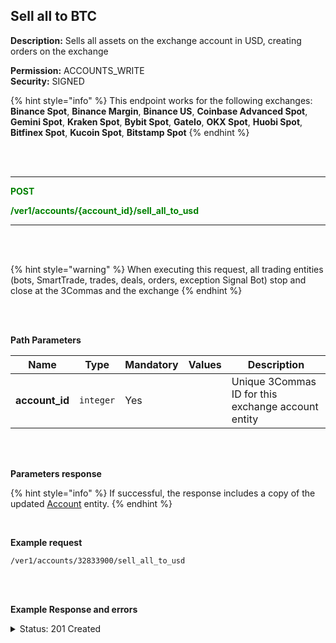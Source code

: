 ## Sell all to BTC<br>

**Description:**  Sells all assets on the exchange account in USD, creating orders on the exchange<br>

**Permission:** ACCOUNTS_WRITE<br>
**Security:** SIGNED<br>

{% hint style="info" %}
This endpoint works for the following exchanges: **Binance Spot**, **Binance Margin**, **Binance US**, **Coinbase Advanced Spot**, **Gemini Spot**, **Kraken Spot**, **Bybit Spot**, **GateIo**, **OKX Spot**, **Huobi Spot**, **Bitfinex Spot**, **Kucoin Spot**, **Bitstamp Spot**
{% endhint %}

<br>
<br>

----------

<mark style="color:green;background-color:white"> **POST**

<mark style="color:green;background-color:white"> **/ver1/accounts/{account_id}/sell_all_to_usd**

----------

<br>
<br>

{% hint style="warning" %}
When executing this request, all trading entities (bots, SmartTrade, trades, deals, orders, exception Signal Bot) stop and close at the 3Commas and the exchange
{% endhint %}

<br>
<br>

**Path Parameters**<br>

| Name | Type |	Mandatory |	Values	| Description|
|------|------|-----------|-----------------|------------|
|**account_id**  | `integer`| Yes |  | Unique 3Commas ID for this exchange account entity |

<br>
<br>


**Parameters response**<br>

{% hint style="info" %}
If successful, the response includes a copy of the updated [Account](.Account/README.md) entity.
{% endhint %}

<br>

**Example request**<br>
```
/ver1/accounts/32833900/sell_all_to_usd
```
<br>
<br>

**Example Response and errors**<br>

<details>
<summary>Status: 201 Created</summary><br>
```json
{
    "id": 32833900,
    "auto_balance_period": 12,
    "auto_balance_portfolio_id": null,
    "auto_balance_currency_change_limit": null,
    "autobalance_enabled": false,
    "hedge_mode_available": false,
    "hedge_mode_enabled": false,
    "is_locked": false,
    "smart_trading_supported": true,
    "smart_selling_supported": true,
    "available_for_trading": {},
    "stats_supported": true,
    "trading_supported": true,
    "market_buy_supported": true,
    "market_sell_supported": true,
    "conditional_buy_supported": true,
    "bots_allowed": true,
    "bots_ttp_allowed": true,
    "bots_tsl_allowed": true,
    "gordon_bots_available": true,
    "multi_bots_allowed": true,
    "created_at": "2024-08-29T14:16:10.830Z",
    "updated_at": "2024-09-12T21:17:05.627Z",
    "last_auto_balance": null,
    "fast_convert_available": true,
    "grid_bots_allowed": true,
    "api_key_invalid": false,
    "market_icon": "https://3commas.io/img/exchanges/bybit.png",
    "deposit_enabled": false,
    "include_in_summary": true,
    "supported_market_types": [
        "spot"
    ],
    "primary_display_currency_profit_percentage": {
        "currency": "USD",
        "amount": "-1.18"
    },
    "primary_display_currency_profit": {
        "currency": "USD",
        "amount": "-0.389719012720540078530880508799462572957617268153"
    },
    "day_profit_primary_display_currency_percentage": {
        "currency": "USD",
        "amount": "0.0614"
    },
    "day_profit_primary_display_currency": {
        "currency": "USD",
        "amount": "0.0200239312383869821608245791635003900071969565577"
    },
    "primary_display_currency_amount": {
        "currency": "USD",
        "amount": "32.609893809874959921469119491200537427042382731847"
    },
    "total_primary_display_currency_profit": {
        "currency": "USD",
        "amount": -0.3897190127205401
    },
    "available_include_in_summary": true,
    "api_key": "gyTAiGCgRe1hctsA1J",
    "name": "New name exchange",
    "auto_balance_method": null,
    "auto_balance_error": null,
    "customer_id": null,
    "subaccount_name": null,
    "lock_reason": null,
    "btc_amount": "0.0005191667038391071501073142164609103680211753",
    "usd_amount": "32.609893809874959921469119491200537427042382731847",
    "day_profit_btc": "0.000000166447295963256920306806738688145799350043270551",
    "day_profit_usd": "0.0200239312383869821608245791635003900071969565577",
    "day_profit_btc_percentage": "0.03",
    "day_profit_usd_percentage": "0.06",
    "btc_profit": "-0.0000244065186818818498926857835390896319788247",
    "usd_profit": "-0.389719012720540078530880508799462572957617268153",
    "usd_profit_percentage": "-1.18",
    "btc_profit_percentage": "-4.49",
    "total_btc_profit": "-2.440651868188185e-05",
    "total_usd_profit": "-0.3897190127205401",
    "pretty_display_type": "BybitSpot",
    "exchange_name": "Bybit Spot",
    "market_code": "bybit_spot",
    "api_keys_state": "ok"
}
```

<details>
<summary>Status: 401 Unauthorized</summary><br>

```json
{
    "error": "signature_invalid",
    "error_description": "Provided signature is invalid"
}

```
</details>
